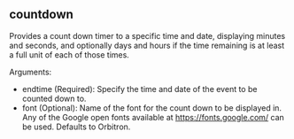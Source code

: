 ## countdown

Provides a count down timer to a specific time and date, displaying
minutes and seconds, and optionally days and hours if the time remaining
is at least a full unit of each of those times.

Arguments:
- endtime (Required): Specify the time and date of the event to be counted down to.
- font (Optional): Name of the font for the count down to be displayed in. Any of the Google open fonts available at https://fonts.google.com/ can be used. Defaults to Orbitron.


